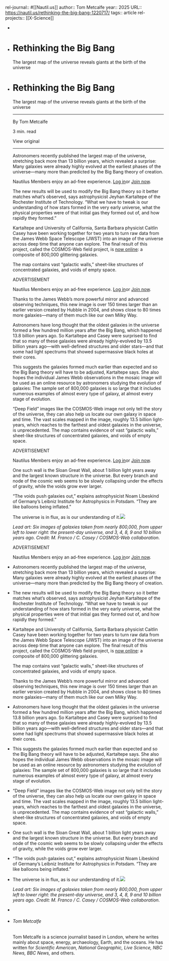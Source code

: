rel-journal:: #[[Nautil.us]]
author:: Tom Metcalfe
year:: 2025
URL:: https://nautil.us/rethinking-the-big-bang-1220717/
tags:: article
rel-projects:: [[X-Science]]


-
- # Rethinking the Big Bang
  The largest map of the universe reveals giants at the birth of the universe
- # Rethinking the Big Bang

  The largest map of the universe reveals giants at the birth of the universe

  ---

  By Tom Metcalfe

  3 min. read

  View original

  ---

  Astronomers recently published the largest map of the universe, stretching back more than 13 billion years, which revealed a surprise: Many galaxies were already highly evolved at the earliest phases of the universe—many more than predicted by the Big Bang theory of creation.

  Nautilus Members enjoy an ad-free experience. [Log in](https://nautil.us/concierge-login)or [Join now](https://nautil.us/join).

  The new results will be used to modify the Big Bang theory so it better matches what’s observed, says astrophysicist Jeyhan Kartaltepe of the Rochester Institute of Technology. “What we have to tweak is our understanding of how stars formed in the very early universe, what the physical properties were of that initial gas they formed out of, and how rapidly they formed.”

  Kartaltepe and University of California, Santa Barbara physicist Caitlin Casey have been working together for two years to turn raw data from the James Webb Space Telescope (JWST) into an image of the universe across deep time that anyone can explore. The final result of this project, called the COSMOS-Web field project, is [now online](https://cosmos2025.iap.fr/): a composite of 800,000 glittering galaxies.

  >

  The map contains vast “galactic walls,” sheet-like structures of concentrated galaxies, and voids of empty space.

  ADVERTISEMENT

  Nautilus Members enjoy an ad-free experience. [Log in](https://nautil.us/concierge-login)or [Join now](https://nautil.us/join).

  Thanks to the James Webb’s more powerful mirror and advanced observing techniques, this new image is over 150 times larger than an earlier version created by Hubble in 2004, and shows close to 80 times more galaxies—many of them much like our own Milky Way.

  Astronomers have long thought that the oldest galaxies in the universe formed a few hundred million years after the Big Bang, which happened 13.8 billion years ago. So Kartaltepe and Casey were surprised to find that so many of these galaxies were already highly-evolved by 13.5 billion years ago—with well-defined structures and older stars—and that some had light spectrums that showed supermassive black holes at their cores.

  This suggests the galaxies formed much earlier than expected and so the Big Bang theory will have to be adjusted, Kartaltepe says. She also hopes the individual James Webb observations in the mosaic image will be used as an online resource by astronomers studying the evolution of galaxies: The sample set of 800,000 galaxies is so large that it includes numerous examples of almost every type of galaxy, at almost every stage of evolution.

  “Deep Field” images like the COSMOS-Web image not only tell the story of the universe, they can also help us locate our own galaxy in space and time. The vast scales mapped in the image, roughly 13.5 billion light-years, which reaches to the farthest and oldest galaxies in the universe, is unprecedented. The map contains evidence of vast “galactic walls,” sheet-like structures of concentrated galaxies, and voids of empty space.

  ADVERTISEMENT

  Nautilus Members enjoy an ad-free experience. [Log in](https://nautil.us/concierge-login)or [Join now](https://nautil.us/join).

  One such wall is the Sloan Great Wall, about 1 billion light years away and the largest known structure in the universe. But every branch and node of the cosmic web seems to be slowly collapsing under the effects of gravity, while the voids grow ever larger.

  “The voids push galaxies out,” explains astrophysicist Noam Libeskind of Germany’s Leibniz Institute for Astrophysics in Potsdam. “They are like balloons being inflated.”

  The universe is in flux, as is our understanding of it.![](https://assets.nautil.us/sites/3/nautilus/nautilus-favicon-14.png?fm=png)

  *Lead art: Six images of galaxies taken from nearly 800,000, from upper left to lower right: the present-day universe, and 3, 4, 8, 9 and 10 billion years ago. Credit: M. Franco / C. Casey / COSMOS-Web collaboration.*

  ADVERTISEMENT

  Nautilus Members enjoy an ad-free experience. [Log in](https://nautil.us/concierge-login)or [Join now](https://nautil.us/join).
- Astronomers recently published the largest map of the universe, stretching back more than 13 billion years, which revealed a surprise: Many galaxies were already highly evolved at the earliest phases of the universe—many more than predicted by the Big Bang theory of creation.
- The new results will be used to modify the Big Bang theory so it better matches what’s observed, says astrophysicist Jeyhan Kartaltepe of the Rochester Institute of Technology. “What we have to tweak is our understanding of how stars formed in the very early universe, what the physical properties were of that initial gas they formed out of, and how rapidly they formed.”
- Kartaltepe and University of California, Santa Barbara physicist Caitlin Casey have been working together for two years to turn raw data from the James Webb Space Telescope (JWST) into an image of the universe across deep time that anyone can explore. The final result of this project, called the COSMOS-Web field project, is [now online](https://cosmos2025.iap.fr/): a composite of 800,000 glittering galaxies.



  The map contains vast “galactic walls,” sheet-like structures of concentrated galaxies, and voids of empty space.


  Thanks to the James Webb’s more powerful mirror and advanced observing techniques, this new image is over 150 times larger than an earlier version created by Hubble in 2004, and shows close to 80 times more galaxies—many of them much like our own Milky Way.
- Astronomers have long thought that the oldest galaxies in the universe formed a few hundred million years after the Big Bang, which happened 13.8 billion years ago. So Kartaltepe and Casey were surprised to find that so many of these galaxies were already highly-evolved by 13.5 billion years ago—with well-defined structures and older stars—and that some had light spectrums that showed supermassive black holes at their cores.
- This suggests the galaxies formed much earlier than expected and so the Big Bang theory will have to be adjusted, Kartaltepe says. She also hopes the individual James Webb observations in the mosaic image will be used as an online resource by astronomers studying the evolution of galaxies: The sample set of 800,000 galaxies is so large that it includes numerous examples of almost every type of galaxy, at almost every stage of evolution.
- “Deep Field” images like the COSMOS-Web image not only tell the story of the universe, they can also help us locate our own galaxy in space and time. The vast scales mapped in the image, roughly 13.5 billion light-years, which reaches to the farthest and oldest galaxies in the universe, is unprecedented. The map contains evidence of vast “galactic walls,” sheet-like structures of concentrated galaxies, and voids of empty space.
- One such wall is the Sloan Great Wall, about 1 billion light years away and the largest known structure in the universe. But every branch and node of the cosmic web seems to be slowly collapsing under the effects of gravity, while the voids grow ever larger.
- “The voids push galaxies out,” explains astrophysicist Noam Libeskind of Germany’s Leibniz Institute for Astrophysics in Potsdam. “They are like balloons being inflated.”
- The universe is in flux, as is our understanding of it.![](https://assets.nautil.us/sites/3/nautilus/nautilus-favicon-14.png?fm=png)

  *Lead art: Six images of galaxies taken from nearly 800,000, from upper left to lower right: the present-day universe, and 3, 4, 8, 9 and 10 billion years ago. Credit: M. Franco / C. Casey / COSMOS-Web collaboration.*
-
- ######  Tom Metcalfe
  Tom Metcalfe is a science journalist based in London, where he writes mainly about space, energy, archaeology, Earth, and the oceans. He has written for *Scientific American, National Geographic, Live Science, NBC News, BBC News,* and others.
